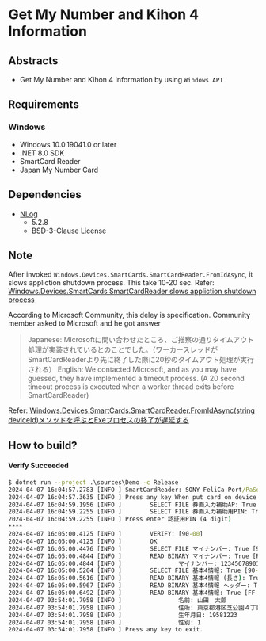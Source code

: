 # Get My Number and Kihon 4 Information

## Abstracts

* Get My Number and Kihon 4 Information by using `Windows API`

## Requirements

### Windows

* Windows 10.0.19041.0 or later
* .NET 8.0 SDK
* SmartCard Reader
* Japan My Number Card

## Dependencies

* [NLog](https://github.com/NLog/NLog)
  * 5.2.8
  * BSD-3-Clause License

## Note

After invoked `Windows.Devices.SmartCards.SmartCardReader.FromIdAsync`, it slows appliction shutdown process.
This take 10-20 sec.
Refer: [Windows.Devices.SmartCards SmartCardReader slows appliction shutdown process](https://stackoverflow.com/questions/77278900/windows-devices-smartcards-smartcardreader-slows-appliction-shutdown-process)

According to Microsoft Community, this deley is specification.
Community member asked to Microsoft and he got answer

> Japanese: Microsoftに問い合わせたところ、ご推察の通りタイムアウト処理が実装されているとのことでした。（ワーカースレッドがSmartCardReaderより先に終了した際に20秒のタイムアウト処理が実行される）
> English:  We contacted Microsoft, and as you may have guessed, they have implemented a timeout process. (A 20 second timeout process is executed when a worker thread exits before SmartCardReader)

Refer: [Windows.Devices.SmartCards.SmartCardReader.FromIdAsync(string deviceId)メソッドを呼ぶとExeプロセスの終了が遅延する](https://learn.microsoft.com/ja-jp/answers/questions/1634385/windows-devices-smartcards-smartcardreader-fromida)

## How to build?

#### Verify Succeeded

````bat
$ dotnet run --project .\sources\Demo -c Release
2024-04-07 16:04:57.2783 [INFO ] SmartCardReader: SONY FeliCa Port/PaSoRi 4.0 0 
2024-04-07 16:04:57.3635 [INFO ] Press any key When put card on device 
2024-04-07 16:04:59.1956 [INFO ]        SELECT FILE 券面入力補助AP: True [90-00] 
2024-04-07 16:04:59.2255 [INFO ]        SELECT FILE 券面入力補助用PIN: True [90-00] 
2024-04-07 16:04:59.2255 [INFO ] Press enter 認証用PIN (4 digit) 
****
2024-04-07 16:05:00.4125 [INFO ]        VERIFY: [90-00] 
2024-04-07 16:05:00.4125 [INFO ]        OK 
2024-04-07 16:05:00.4476 [INFO ]        SELECT FILE マイナンバー: True [90-00] 
2024-04-07 16:05:00.4844 [INFO ]        READ BINARY マイナンバー: True [FF-10-0C-XX-XX-XX-XX-XX-XX-XX-XX-XX-XX-XX-XX-FF-FF-90-00] 
2024-04-07 16:05:00.4844 [INFO ]                マイナンバー: 123456789012
2024-04-07 16:05:00.5204 [INFO ]        SELECT FILE 基本4情報: True [90-00] 
2024-04-07 16:05:00.5616 [INFO ]        READ BINARY 基本4情報 (長さ): True [82-90-00] 
2024-04-07 16:05:00.5967 [INFO ]        READ BINARY 基本4情報 ヘッダー: True [FF-20-82-00-89-90-00] 
2024-04-07 16:05:00.6492 [INFO ]        READ BINARY 基本4情報: True [FF-20-XX-XX-XX-XX-XX-XX-XX-XX-XX-XX-XX-XX-XX-XX-XX-XX-XX-XX-XX-XX-XX-XX-XX-XX-XX-XX-XX-XX-XX-XX-XX-XX-XX-XX-XX-XX-XX-XX-XX-XX-XX-XX-XX-XX-XX-XX-XX-XX-XX-XX-XX-XX-XX-XX-XX-XX-XX-XX-XX-XX-XX-XX-XX-XX-XX-XX-XX-XX-XX-XX-XX-XX-XX-XX-XX-XX-XX-XX-XX-XX-XX-XX-XX-XX-XX-XX-XX-XX-XX-XX-XX-XX-XX-XX-XX-XX-XX-XX-XX-XX-XX-XX-XX-XX-XX-XX-XX-XX-XX-XX-XX-XX-XX-XX-XX-XX-XX-XX-XX-XX-XX-XX-XX-XX-XX-XX-XX-XX-XX-XX-XX-XX-XX-XX-XX-XX-XX-XX-XX-XX-XX-XX]
2024-04-07 03:54:01.7958 [INFO ]                名前: 山田　太郎
2024-04-07 03:54:01.7958 [INFO ]                住所: 東京都港区芝公園４丁目２−８
2024-04-07 03:54:01.7958 [INFO ]                生年月日: 19581223
2024-04-07 03:54:01.7958 [INFO ]                性別: 1
2024-04-07 03:54:01.7958 [INFO ] Press any key to exit.
````